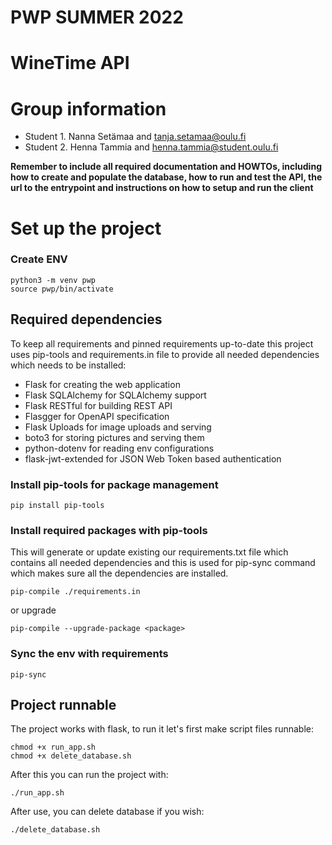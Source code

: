 # PWP SUMMER 2022
# WineTime API
# Group information
* Student 1. Nanna Setämaa and tanja.setamaa@oulu.fi
* Student 2. Henna Tammia and henna.tammia@student.oulu.fi

__Remember to include all required documentation and HOWTOs, including how to create and populate the database, how to run and test the API, the url to the entrypoint and instructions on how to setup and run the client__

# Set up the project

### Create ENV

```shell
python3 -m venv pwp
source pwp/bin/activate
```

## Required dependencies

To keep all requirements and pinned requirements up-to-date
this project uses pip-tools and requirements.in file to provide 
all needed dependencies which needs to be installed:

- Flask for creating the web application
- Flask SQLAlchemy for SQLAlchemy support
- Flask RESTful for building REST API
- Flasgger for OpenAPI specification
- Flask Uploads for image uploads and serving
- boto3 for storing pictures and serving them
- python-dotenv for reading env configurations
- flask-jwt-extended for JSON Web Token based authentication


### Install pip-tools for package management

```shell
pip install pip-tools
```

### Install required packages with pip-tools

This will generate or update existing our requirements.txt file which
contains all needed dependencies and this is used for
pip-sync command which makes sure all the dependencies are installed.

```shell
pip-compile ./requirements.in
```

or upgrade
```shell
pip-compile --upgrade-package <package>
```

### Sync the env with requirements

```shell
pip-sync
```

## Project runnable

The project works with flask, to run it let's first make script files runnable:

```shell
chmod +x run_app.sh
chmod +x delete_database.sh
```

After this you can run the project with:

```shell
./run_app.sh
```

After use, you can delete database if you wish:

```shell
./delete_database.sh
```
